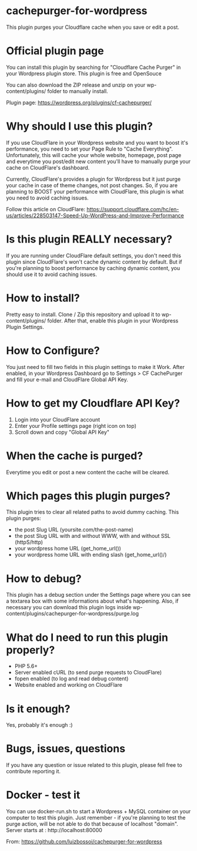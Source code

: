 # cachepurger-for-wordpress
This plugin purges your Cloudflare cache when you save or edit a post.

# Official plugin page
You can install this plugin by searching for "Cloudflare Cache Purger" in your Wordpress plugin store.
This plugin is free and OpenSouce

You can also download the ZIP release and unzip on your wp-content/plugins/ folder to manually install.

Plugin page: https://wordpress.org/plugins/cf-cachepurger/

# Why should I use this plugin?
If you use CloudFlare in your Wordpress website and you want to boost it's performance, you need to set your Page Rule to "Cache Everything". Unfortunately, this will cache your whole website, homepage, post page and everytime you post/edit new content you'll have to manually purge your cache on CloudFlare's dashboard.

Currently, CloudFlare's provides a plugin for Wordpress but it just purge your cache in case of theme changes, not post changes.
So, if you are planning to BOOST your performance with CloudFlare, this plugin is what you need to avoid caching issues.

Follow this article on CloudFlare: https://support.cloudflare.com/hc/en-us/articles/228503147-Speed-Up-WordPress-and-Improve-Performance

# Is this plugin REALLY necessary?
If you are running under CloudFlare default settings, you don't need this plugin since CloudFlare's won't cache dynamic content by default. But if you're planning to boost performance by caching dynamic content, you should use it to avoid caching issues.

# How to install?
Pretty easy to install. Clone / Zip this repository and upload it to wp-content/plugins/ folder.
After that, enable this plugin in your Wordpress Plugin Settings.

# How to Configure?
You just need to fill two fields in this plugin settings to make it Work.
After enabled, in your Wordpress Dashboard go to Settings > CF CachePurger and fill your e-mail and CloudFlare Global API Key.

# How to get my Cloudflare API Key?
  1. Login into your CloudFlare account
  2. Enter your Profile settings page (right icon on top)
  3. Scroll down and copy "Global API Key" 

# When the cache is purged?
Everytime you edit or post a new content the cache will be cleared.

# Which pages this plugin purges?
This plugin tries to clear all related paths to avoid dummy caching. This plugin purges:
  - the post Slug URL (yoursite.com/the-post-name)
  - the post Slug URL with and without WWW, with and without SSL (httpS/http) 
  - your wordpress home URL (get_home_url())
  - your wordpress home URL with ending slash (get_home_url()/)

# How to debug?
This plugin has a debug section under the Settings page where you can see a textarea box with some informations about what's happening.
Also, if necessary you can download this plugin logs inside wp-content/plugins/cachepurger-for-wordpress/purge.log

# What do I need to run this plugin properly?
  - PHP 5.6+
  - Server enabled cURL (to send purge requests to CloudFlare)
  - fopen enabled (to log and read debug content)
  - Website enabled and working on CloudFlare

# Is it enough?
Yes, probably it's enough :)

# Bugs, issues, questions
If you have any question or issue related to this plugin, please fell free to contribute reporting it.

# Docker - test it
You can use docker-run.sh to start a Wordpress + MySQL container on your computer to test this plugin.
Just remember - if you're planning to test the purge action, will be not able to do that because of localhost "domain".
Server starts at : http://localhost:80000

From: https://github.com/luizbossoi/cachepurger-for-wordpress